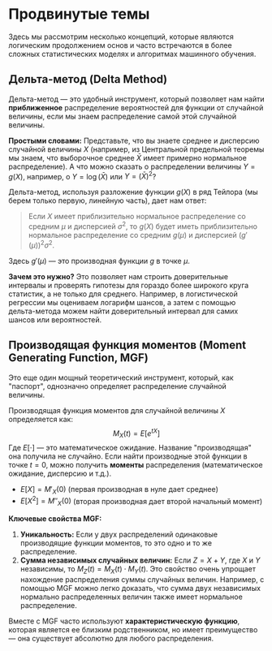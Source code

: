 # Продвинутые темы

Здесь мы рассмотрим несколько концепций, которые являются логическим продолжением основ и часто встречаются в более сложных статистических моделях и алгоритмах машинного обучения.

## Дельта-метод (Delta Method)

Дельта-метод — это удобный инструмент, который позволяет нам найти **приближенное** распределение вероятностей для функции от случайной величины, если мы знаем распределение самой этой случайной величины.

**Простыми словами:**
Представьте, что вы знаете среднее и дисперсию случайной величины $X$ (например, из Центральной предельной теоремы мы знаем, что выборочное среднее $\bar{X}$ имеет примерно нормальное распределение). А что можно сказать о распределении величины $Y = g(X)$, например, о $Y = \log(\bar{X})$ или $Y = (\bar{X})^2$?

Дельта-метод, используя разложение функции $g(X)$ в ряд Тейлора (мы берем только первую, линейную часть), дает нам ответ:

> Если $X$ имеет приблизительно нормальное распределение со средним $\mu$ и дисперсией $\sigma^2$, то $g(X)$ будет иметь приблизительно нормальное распределение со средним $g(\mu)$ и дисперсией $(g'(\mu))^2 \sigma^2$.

Здесь $g'(\mu)$ — это производная функции $g$ в точке $\mu$.

**Зачем это нужно?**
Это позволяет нам строить доверительные интервалы и проверять гипотезы для гораздо более широкого круга статистик, а не только для среднего. Например, в логистической регрессии мы оцениваем логарифм шансов, а затем с помощью дельта-метода можем найти доверительный интервал для самих шансов или вероятностей.

## Производящая функция моментов (Moment Generating Function, MGF)

Это еще один мощный теоретический инструмент, который, как "паспорт", однозначно определяет распределение случайной величины.

Производящая функция моментов для случайной величины $X$ определяется как:
$$
M_X(t) = E[e^{tX}]
$$
Где $E[\cdot]$ — это математическое ожидание. Название "производящая" она получила не случайно. Если найти производные этой функции в точке $t=0$, можно получить **моменты** распределения (математическое ожидание, дисперсию и т.д.).

*   $E[X] = M'_X(0)$ (первая производная в нуле дает среднее)
*   $E[X^2] = M''_X(0)$ (вторая производная дает второй начальный момент)

**Ключевые свойства MGF:**
1.  **Уникальность:** Если у двух распределений одинаковые производящие функции моментов, то это одно и то же распределение.
2.  **Сумма независимых случайных величин:** Если $Z = X + Y$, где $X$ и $Y$ независимы, то $M_Z(t) = M_X(t) \cdot M_Y(t)$. Это свойство очень упрощает нахождение распределения суммы случайных величин. Например, с помощью MGF можно легко доказать, что сумма двух независимых нормально распределенных величин также имеет нормальное распределение.

Вместе с MGF часто используют **характеристическую функцию**, которая является ее близким родственником, но имеет преимущество — она существует абсолютно для любого распределения.